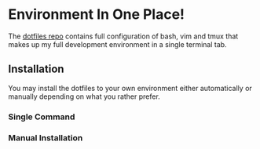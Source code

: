Environment In One Place!
=========================

The [dotfiles repo](https://github.com/bagrat/dotfiles) contains full configuration of bash, vim and tmux that makes
up my full development environment in a single terminal tab.

## Installation

You may install the dotfiles to your own environment either automatically or
manually depending on what you rather prefer.

### Single Command

### Manual Installation
